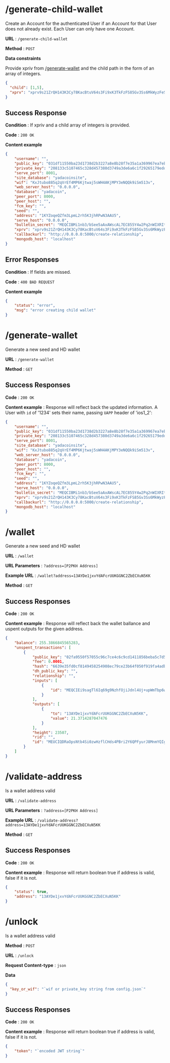 # /generate-child-wallet

Create an Account for the authenticated User if an Account for that User does
not already exist. Each User can only have one Account.

**URL** : `/generate-child-wallet`

**Method** : `POST`

**Data constraints**

Provide xpriv from [/generate-wallet](../generate-wallet) and the child path in the form of an array of integers.

```json
{
  "child": [1,5],
  "xprv": "xprv9s21ZrQH143K3Cy78KacBtuV64s3Fi9xK3TkFzFS85Gv3Ss6MkWyzFeSaxQcjX64YsXD5YhBA3GUQRpnRn7fdi872vaQX4SGyi4psXGZ8sY"
}
```

## Success Response

**Condition** : If xpriv and a child array of integers is provided.

**Code** : `200 OK`

**Content example**

```json
{
    "username": "", 
    "public_key": "031df11550ba23d1738d2b3227a8e8b28f7e35a1a369967ea7ebde37d5cfcabc6c", 
    "private_key": "208133c5107465c328d457380d3749a3de6a6c1f29265179eddb177ad91fb4e7", 
    "serve_port": 8001,
    "site_database": "yadacoinsite", 
    "wif": "KxJtubo885q2qVrEf4MP6Kjtwaj5sWH4AKjMPY3eNQQk9iSm513v", 
    "web_server_host": "0.0.0.0", 
    "database": "yadacoin", 
    "peer_port": 8000, 
    "peer_host": "", 
    "fcm_key": "", 
    "seed": "", 
    "address": "1KYZoqeQZfm3LpmL2rh5K3jhRPwN3AAU5", 
    "serve_host": "0.0.0.0", 
    "bulletin_secret": "MEQCIBMi1nb3/bSee5aAxAWscAL7EC855Y4w2Pq2nWIXRItMAiBtOAbgDkjJkvVTvGFFdG/gpWoESwC7CGjgslnGc9RX4w==", 
    "xprv": "xprv9s21ZrQH143K3Cy78KacBtuV64s3Fi9xK3TkFzFS85Gv3Ss6MkWyzFeSaxQcjX64YsXD5YhBA3GUQRpnRn7fdi872vaQX4SGyi4psXGZ8sY", 
    "callbackurl": "http://0.0.0.0:5000/create-relationship", 
    "mongodb_host": "localhost"
}
```

## Error Responses

**Condition** : If fields are missed.

**Code** : `400 BAD REQUEST`

**Content example**

```json
{
    "status": "error",
    "msg": "error creating child wallet"
}
```
# /generate-wallet

Generate a new seed and HD wallet

**URL** : `/generate-wallet`

**Method** : `GET`

## Success Responses

**Code** : `200 OK`

**Content example** : Response will reflect back the updated information. A
User with `id` of '1234' sets their name, passing `UAPP` header of 'ios1_2':

```json
{
    "username": "", 
    "public_key": "031df11550ba23d1738d2b3227a8e8b28f7e35a1a369967ea7ebde37d5cfcabc6c", 
    "private_key": "208133c5107465c328d457380d3749a3de6a6c1f29265179eddb177ad91fb4e7", 
    "serve_port": 8001,
    "site_database": "yadacoinsite", 
    "wif": "KxJtubo885q2qVrEf4MP6Kjtwaj5sWH4AKjMPY3eNQQk9iSm513v", 
    "web_server_host": "0.0.0.0", 
    "database": "yadacoin", 
    "peer_port": 8000, 
    "peer_host": "", 
    "fcm_key": "", 
    "seed": "", 
    "address": "1KYZoqeQZfm3LpmL2rh5K3jhRPwN3AAU5", 
    "serve_host": "0.0.0.0", 
    "bulletin_secret": "MEQCIBMi1nb3/bSee5aAxAWscAL7EC855Y4w2Pq2nWIXRItMAiBtOAbgDkjJkvVTvGFFdG/gpWoESwC7CGjgslnGc9RX4w==", 
    "xprv": "xprv9s21ZrQH143K3Cy78KacBtuV64s3Fi9xK3TkFzFS85Gv3Ss6MkWyzFeSaxQcjX64YsXD5YhBA3GUQRpnRn7fdi872vaQX4SGyi4psXGZ8sY", 
    "callbackurl": "http://0.0.0.0:5000/create-relationship", 
    "mongodb_host": "localhost"
}
```
# /wallet

Generate a new seed and HD wallet

**URL** : `/wallet`

**URL Parameters** : `?address=[P2PKH Address]`

**Example URL** : `/wallet?address=13AYDe1jxvYdAFcrUUKGGNC2ZbECXuN5KK`

**Method** : `GET`

## Success Responses

**Code** : `200 OK`

**Content example** : Response will reflect back the wallet ballance and uspent outputs for the given address.

```json
{
    "balance": 255.3866845565283, 
    "unspent_transactions": [
        {
            "public_key": "02fa9550f57055c96c7ce4c6c9cd1411856beba5c7d5a07417e980a39aa03da3dc", 
            "fee": 0.0001, 
            "hash": "6639e35fd0cf8149458254908ec79ce23b64f050f919fa4adb86b4d36504ad6a", 
            "dh_public_key": "", 
            "relationship": "", 
            "inputs": [
                {
                    "id": "MEQCIEi9sagTl6Iq69g9NzhfOjiJdnl4Uj+upWmTbp6wjWsXAiAGf7cPN9vJTRn/dfqAtw4XMOssPiRKaqCERcg1puFhOg=="
                }
            ], 
            "outputs": [
                {
                    "to": "13AYDe1jxvYdAFcrUUKGGNC2ZbECXuN5KK", 
                    "value": 21.3714287047476
                }
            ], 
            "height": 23507, 
            "rid": "", 
            "id": "MEUCIQDRaOpsNtb4Si0zwHzflCHds4PBri2Y6QPFyurJ8MnmYQIgFQ8aAN2Ujjjndb31On2cfzW302Vl+wMk53It7awatIA="
        }
    ]
}

```

# /validate-address

Is a wallet address valid

**URL** : `/validate-address`

**URL Parameters** : `?address=[P2PKH Address]`

**Example URL** : `/validate-address?address=13AYDe1jxvYdAFcrUUKGGNC2ZbECXuN5KK`

**Method** : `GET`

## Success Responses

**Code** : `200 OK`

**Content example** : Response will return boolean true if address is valid, false if it is not.

```json
{
    "status": true,
    "address": "13AYDe1jxvYdAFcrUUKGGNC2ZbECXuN5KK"
}
```

# /unlock

Is a wallet address valid

**Method** : `POST`

**URL** : `/unlock`

**Request Content-type** : `json`

**Data**

```json
{
  "key_or_wif": "`wif or private_key string from config.json`"
}
```

## Success Responses

**Code** : `200 OK`

**Content example** : Response will return boolean true if address is valid, false if it is not.

```json
{
    "token": "`encoded JWT string`"
}
```
